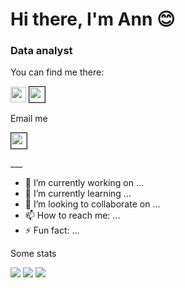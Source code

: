 <h1 align="left">Hi there, I'm Ann 😊</a> 
<h3 align="left">Data analyst</h3>



You can find me there: 
<p> 
  <a href="https://www.linkedin.com/in/anna-yepinietova/"><img src="https://img.shields.io/badge/linkedin-%230077B5.svg?&style=for-the-badge&logo=linkedin&logoColor=white" height=25></a>     
  <a href="https://www.kaggle.com/warmduck"><img src="https://www.kaggle.com/static/images/site-logo.svg?&style=for-the-badge&logo=kaggle&logoColor=white" height=25 border=1></a>
</p>

Email me
<p>
  <a href="https://mail.google.com/mail/?view=cm&fs=1&to=yepinietova@gmail.com&su=GitAsk&body=Hey, Ann!"><img src="https://img.shields.io/badge/Gmail-D14836?style=for-the-badge&logo=gmail&logoColor=white?&style=for-the-badge&logo=gmail&logoColor=white" height=25 border=1></a>
</p>
___


- 🔭 I’m currently working on ...
- 🌱 I’m currently learning ...
- 👯 I’m looking to collaborate on ...
- 📫 How to reach me: ...
- ⚡ Fun fact: ...

Some stats

![](https://github-profile-summary-cards.vercel.app/api/cards/profile-details?username=warmduck&theme=buefy) 
![](https://github-profile-summary-cards.vercel.app/api/cards/repos-per-language?username=warmduck&theme=buefy)
![](https://github-profile-summary-cards.vercel.app/api/cards/stats?username=warmduck&theme=buefy)


<!--
**warmduck/warmduck** is a ✨ _special_ ✨ repository because its `README.md` (this file) appears on your GitHub profile.

Here are some ideas to get you started:

- 🔭 I’m currently working on ...
- 🌱 I’m currently learning ...
- 👯 I’m looking to collaborate on ...
- 🤔 I’m looking for help with ...
- 💬 Ask me about ...
- 📫 How to reach me: ...
- 😄 Pronouns: ...
- ⚡ Fun fact: ...
-->
